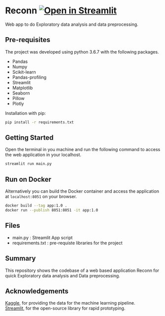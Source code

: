# Reconn [![Open in Streamlit](https://static.streamlit.io/badges/streamlit_badge_black_white.svg)](https://share.streamlit.io/mdsadabwasim/reconn/main.py)
Web app to do Exploratory data analysis and data preprocessing.

## Pre-requisites

The project was developed using python 3.6.7 with the following packages.
- Pandas
- Numpy
- Scikit-learn
- Pandas-profiling
- Streamlit
- Matplotlib
- Seaborn
- Pillow
- Plotly


Installation with pip:

```bash
pip install -r requirements.txt
```

## Getting Started
Open the terminal in you machine and run the following command to access the web application in your localhost.
```bash
streamlit run main.py
```

## Run on Docker
Alternatively you can build the Docker container and access the application at `localhost:8051` on your browser.
```bash
docker build --tag app:1.0 .
docker run --publish 8051:8051 -it app:1.0
```
## Files
- main.py : Streamlit App script
- requirements.txt : pre-requiste libraries for the project

## Summary
This repository shows the codebase of a web based application Reconn for quick Exploratory data analysis and Data preprocessing.

## Acknowledgements

[Kaggle](https://kaggle.com/), for providing the data for the machine learning pipeline.  
[Streamlit](https://www.streamlit.io/), for the open-source library for rapid prototyping.



